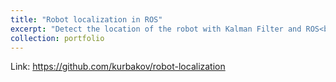 ```yaml
---
title: "Robot localization in ROS"
excerpt: "Detect the location of the robot with Kalman Filter and ROS<br/><img src='/images/projects/RobotLocalization.png'>"
collection: portfolio
---
```


Link: https://github.com/kurbakov/robot-localization
